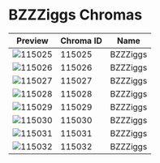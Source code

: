 # BZZZiggs Chromas

| Preview | Chroma ID | Name |
|---------|-----------|------|
| ![115025](https://raw.communitydragon.org/latest/plugins/rcp-be-lol-game-data/global/default/v1/champion-chroma-images/115/115025.png) | 115025 | BZZZiggs |
| ![115026](https://raw.communitydragon.org/latest/plugins/rcp-be-lol-game-data/global/default/v1/champion-chroma-images/115/115026.png) | 115026 | BZZZiggs |
| ![115027](https://raw.communitydragon.org/latest/plugins/rcp-be-lol-game-data/global/default/v1/champion-chroma-images/115/115027.png) | 115027 | BZZZiggs |
| ![115028](https://raw.communitydragon.org/latest/plugins/rcp-be-lol-game-data/global/default/v1/champion-chroma-images/115/115028.png) | 115028 | BZZZiggs |
| ![115029](https://raw.communitydragon.org/latest/plugins/rcp-be-lol-game-data/global/default/v1/champion-chroma-images/115/115029.png) | 115029 | BZZZiggs |
| ![115030](https://raw.communitydragon.org/latest/plugins/rcp-be-lol-game-data/global/default/v1/champion-chroma-images/115/115030.png) | 115030 | BZZZiggs |
| ![115031](https://raw.communitydragon.org/latest/plugins/rcp-be-lol-game-data/global/default/v1/champion-chroma-images/115/115031.png) | 115031 | BZZZiggs |
| ![115032](https://raw.communitydragon.org/latest/plugins/rcp-be-lol-game-data/global/default/v1/champion-chroma-images/115/115032.png) | 115032 | BZZZiggs |